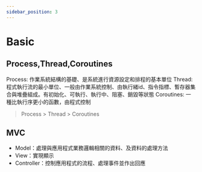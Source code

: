 ```yaml
---
sidebar_position: 3
---
```


# Basic

## Process,Thread,Coroutines
Process: 作業系統結構的基礎、是系統進行資源設定和排程的基本單位
Thread: 程式執行流的最小單位、一般由作業系統控制、由執行緒id、指令指標、暫存器集合與堆疊組成。有初始化、可執行、執行中、阻塞、銷毀等狀態
Coroutines: 一種比執行序更小的函數，由程式控制

> Process > Thread > Coroutines

## MVC
- Model：處理與應用程式業務邏輯相關的資料、及資料的處理方法
- View：實現顯示
- Controller：控制應用程式的流程、處理事件並作出回應
